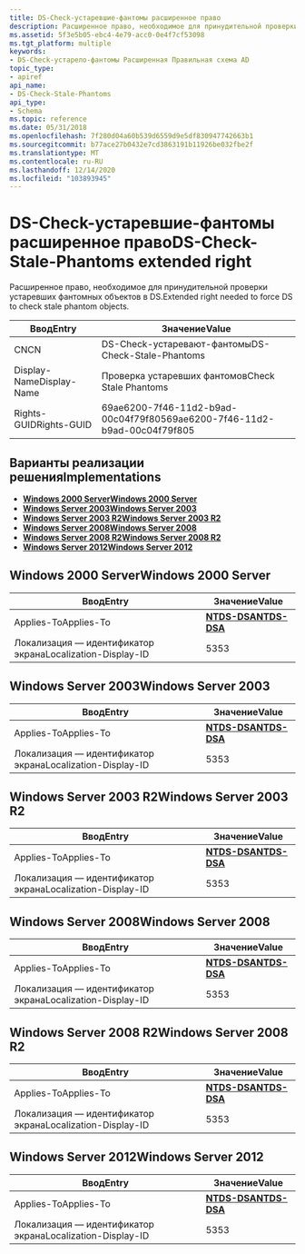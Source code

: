 ```yaml
---
title: DS-Check-устаревшие-фантомы расширенное право
description: Расширенное право, необходимое для принудительной проверки устаревших фантомных объектов в DS.
ms.assetid: 5f3e5b05-ebc4-4e79-acc0-0e4f7cf53098
ms.tgt_platform: multiple
keywords:
- DS-Check-устарело-фантомы Расширенная Правильная схема AD
topic_type:
- apiref
api_name:
- DS-Check-Stale-Phantoms
api_type:
- Schema
ms.topic: reference
ms.date: 05/31/2018
ms.openlocfilehash: 7f280d04a60b539d6559d9e5df830947742663b1
ms.sourcegitcommit: b77ace27b0432e7cd3863191b11926be032fbe2f
ms.translationtype: MT
ms.contentlocale: ru-RU
ms.lasthandoff: 12/14/2020
ms.locfileid: "103893945"
---
```

# <a name="ds-check-stale-phantoms-extended-right"></a><span data-ttu-id="8e322-104">DS-Check-устаревшие-фантомы расширенное право</span><span class="sxs-lookup"><span data-stu-id="8e322-104">DS-Check-Stale-Phantoms extended right</span></span>

<span data-ttu-id="8e322-105">Расширенное право, необходимое для принудительной проверки устаревших фантомных объектов в DS.</span><span class="sxs-lookup"><span data-stu-id="8e322-105">Extended right needed to force DS to check stale phantom objects.</span></span>



| <span data-ttu-id="8e322-106">Ввод</span><span class="sxs-lookup"><span data-stu-id="8e322-106">Entry</span></span> | <span data-ttu-id="8e322-107">Значение</span><span class="sxs-lookup"><span data-stu-id="8e322-107">Value</span></span> |
|--------------|--------------------------------------|
| <span data-ttu-id="8e322-108">CN</span><span class="sxs-lookup"><span data-stu-id="8e322-108">CN</span></span>           | <span data-ttu-id="8e322-109">DS-Check-устаревают-фантомы</span><span class="sxs-lookup"><span data-stu-id="8e322-109">DS-Check-Stale-Phantoms</span></span>              |
| <span data-ttu-id="8e322-110">Display-Name</span><span class="sxs-lookup"><span data-stu-id="8e322-110">Display-Name</span></span> | <span data-ttu-id="8e322-111">Проверка устаревших фантомов</span><span class="sxs-lookup"><span data-stu-id="8e322-111">Check Stale Phantoms</span></span>                 |
| <span data-ttu-id="8e322-112">Rights-GUID</span><span class="sxs-lookup"><span data-stu-id="8e322-112">Rights-GUID</span></span>  | <span data-ttu-id="8e322-113">69ae6200-7f46-11d2-b9ad-00c04f79f805</span><span class="sxs-lookup"><span data-stu-id="8e322-113">69ae6200-7f46-11d2-b9ad-00c04f79f805</span></span> |



## <a name="implementations"></a><span data-ttu-id="8e322-114">Варианты реализации решения</span><span class="sxs-lookup"><span data-stu-id="8e322-114">Implementations</span></span>

-   [<span data-ttu-id="8e322-115">**Windows 2000 Server**</span><span class="sxs-lookup"><span data-stu-id="8e322-115">**Windows 2000 Server**</span></span>](#windows-2000-server)
-   [<span data-ttu-id="8e322-116">**Windows Server 2003**</span><span class="sxs-lookup"><span data-stu-id="8e322-116">**Windows Server 2003**</span></span>](#windows-server-2003)
-   [<span data-ttu-id="8e322-117">**Windows Server 2003 R2**</span><span class="sxs-lookup"><span data-stu-id="8e322-117">**Windows Server 2003 R2**</span></span>](#windows-server-2003-r2)
-   [<span data-ttu-id="8e322-118">**Windows Server 2008**</span><span class="sxs-lookup"><span data-stu-id="8e322-118">**Windows Server 2008**</span></span>](#windows-server-2008)
-   [<span data-ttu-id="8e322-119">**Windows Server 2008 R2**</span><span class="sxs-lookup"><span data-stu-id="8e322-119">**Windows Server 2008 R2**</span></span>](#windows-server-2008-r2)
-   [<span data-ttu-id="8e322-120">**Windows Server 2012**</span><span class="sxs-lookup"><span data-stu-id="8e322-120">**Windows Server 2012**</span></span>](#windows-server-2012)

## <a name="windows-2000-server"></a><span data-ttu-id="8e322-121">Windows 2000 Server</span><span class="sxs-lookup"><span data-stu-id="8e322-121">Windows 2000 Server</span></span>



| <span data-ttu-id="8e322-122">Ввод</span><span class="sxs-lookup"><span data-stu-id="8e322-122">Entry</span></span> | <span data-ttu-id="8e322-123">Значение</span><span class="sxs-lookup"><span data-stu-id="8e322-123">Value</span></span> |
|-------------------------|------------------------------------------|
| <span data-ttu-id="8e322-124">Applies-To</span><span class="sxs-lookup"><span data-stu-id="8e322-124">Applies-To</span></span>              | [<span data-ttu-id="8e322-125">**NTDS-DSA**</span><span class="sxs-lookup"><span data-stu-id="8e322-125">**NTDS-DSA**</span></span>](c-ntdsdsa.md)<br/> |
| <span data-ttu-id="8e322-126">Локализация — идентификатор экрана</span><span class="sxs-lookup"><span data-stu-id="8e322-126">Localization-Display-ID</span></span> | <span data-ttu-id="8e322-127">53</span><span class="sxs-lookup"><span data-stu-id="8e322-127">53</span></span>                                       |



## <a name="windows-server-2003"></a><span data-ttu-id="8e322-128">Windows Server 2003</span><span class="sxs-lookup"><span data-stu-id="8e322-128">Windows Server 2003</span></span>



| <span data-ttu-id="8e322-129">Ввод</span><span class="sxs-lookup"><span data-stu-id="8e322-129">Entry</span></span> | <span data-ttu-id="8e322-130">Значение</span><span class="sxs-lookup"><span data-stu-id="8e322-130">Value</span></span> |
|-------------------------|------------------------------------------|
| <span data-ttu-id="8e322-131">Applies-To</span><span class="sxs-lookup"><span data-stu-id="8e322-131">Applies-To</span></span>              | [<span data-ttu-id="8e322-132">**NTDS-DSA**</span><span class="sxs-lookup"><span data-stu-id="8e322-132">**NTDS-DSA**</span></span>](c-ntdsdsa.md)<br/> |
| <span data-ttu-id="8e322-133">Локализация — идентификатор экрана</span><span class="sxs-lookup"><span data-stu-id="8e322-133">Localization-Display-ID</span></span> | <span data-ttu-id="8e322-134">53</span><span class="sxs-lookup"><span data-stu-id="8e322-134">53</span></span>                                       |



## <a name="windows-server-2003-r2"></a><span data-ttu-id="8e322-135">Windows Server 2003 R2</span><span class="sxs-lookup"><span data-stu-id="8e322-135">Windows Server 2003 R2</span></span>



| <span data-ttu-id="8e322-136">Ввод</span><span class="sxs-lookup"><span data-stu-id="8e322-136">Entry</span></span> | <span data-ttu-id="8e322-137">Значение</span><span class="sxs-lookup"><span data-stu-id="8e322-137">Value</span></span> |
|-------------------------|------------------------------------------|
| <span data-ttu-id="8e322-138">Applies-To</span><span class="sxs-lookup"><span data-stu-id="8e322-138">Applies-To</span></span>              | [<span data-ttu-id="8e322-139">**NTDS-DSA**</span><span class="sxs-lookup"><span data-stu-id="8e322-139">**NTDS-DSA**</span></span>](c-ntdsdsa.md)<br/> |
| <span data-ttu-id="8e322-140">Локализация — идентификатор экрана</span><span class="sxs-lookup"><span data-stu-id="8e322-140">Localization-Display-ID</span></span> | <span data-ttu-id="8e322-141">53</span><span class="sxs-lookup"><span data-stu-id="8e322-141">53</span></span>                                       |



## <a name="windows-server-2008"></a><span data-ttu-id="8e322-142">Windows Server 2008</span><span class="sxs-lookup"><span data-stu-id="8e322-142">Windows Server 2008</span></span>



| <span data-ttu-id="8e322-143">Ввод</span><span class="sxs-lookup"><span data-stu-id="8e322-143">Entry</span></span> | <span data-ttu-id="8e322-144">Значение</span><span class="sxs-lookup"><span data-stu-id="8e322-144">Value</span></span> |
|-------------------------|------------------------------------------|
| <span data-ttu-id="8e322-145">Applies-To</span><span class="sxs-lookup"><span data-stu-id="8e322-145">Applies-To</span></span>              | [<span data-ttu-id="8e322-146">**NTDS-DSA**</span><span class="sxs-lookup"><span data-stu-id="8e322-146">**NTDS-DSA**</span></span>](c-ntdsdsa.md)<br/> |
| <span data-ttu-id="8e322-147">Локализация — идентификатор экрана</span><span class="sxs-lookup"><span data-stu-id="8e322-147">Localization-Display-ID</span></span> | <span data-ttu-id="8e322-148">53</span><span class="sxs-lookup"><span data-stu-id="8e322-148">53</span></span>                                       |



## <a name="windows-server-2008-r2"></a><span data-ttu-id="8e322-149">Windows Server 2008 R2</span><span class="sxs-lookup"><span data-stu-id="8e322-149">Windows Server 2008 R2</span></span>



| <span data-ttu-id="8e322-150">Ввод</span><span class="sxs-lookup"><span data-stu-id="8e322-150">Entry</span></span> | <span data-ttu-id="8e322-151">Значение</span><span class="sxs-lookup"><span data-stu-id="8e322-151">Value</span></span> |
|-------------------------|------------------------------------------|
| <span data-ttu-id="8e322-152">Applies-To</span><span class="sxs-lookup"><span data-stu-id="8e322-152">Applies-To</span></span>              | [<span data-ttu-id="8e322-153">**NTDS-DSA**</span><span class="sxs-lookup"><span data-stu-id="8e322-153">**NTDS-DSA**</span></span>](c-ntdsdsa.md)<br/> |
| <span data-ttu-id="8e322-154">Локализация — идентификатор экрана</span><span class="sxs-lookup"><span data-stu-id="8e322-154">Localization-Display-ID</span></span> | <span data-ttu-id="8e322-155">53</span><span class="sxs-lookup"><span data-stu-id="8e322-155">53</span></span>                                       |



## <a name="windows-server-2012"></a><span data-ttu-id="8e322-156">Windows Server 2012</span><span class="sxs-lookup"><span data-stu-id="8e322-156">Windows Server 2012</span></span>



| <span data-ttu-id="8e322-157">Ввод</span><span class="sxs-lookup"><span data-stu-id="8e322-157">Entry</span></span> | <span data-ttu-id="8e322-158">Значение</span><span class="sxs-lookup"><span data-stu-id="8e322-158">Value</span></span> |
|-------------------------|------------------------------------------|
| <span data-ttu-id="8e322-159">Applies-To</span><span class="sxs-lookup"><span data-stu-id="8e322-159">Applies-To</span></span>              | [<span data-ttu-id="8e322-160">**NTDS-DSA**</span><span class="sxs-lookup"><span data-stu-id="8e322-160">**NTDS-DSA**</span></span>](c-ntdsdsa.md)<br/> |
| <span data-ttu-id="8e322-161">Локализация — идентификатор экрана</span><span class="sxs-lookup"><span data-stu-id="8e322-161">Localization-Display-ID</span></span> | <span data-ttu-id="8e322-162">53</span><span class="sxs-lookup"><span data-stu-id="8e322-162">53</span></span>                                       |



 

 





